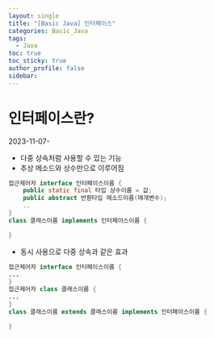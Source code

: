 ```yaml
---
layout: single
title: "[Basic Java] 인터페이스"
categories: Basic_Java
tags:
  - Java
toc: true
toc_sticky: true
author_profile: false
sidebar:
---
```

# 인터페이스란?
2023-11-07-

- 다중 상속처럼 사용할 수 있는 기능
- 추상 메소드와 상수만으로 이루어짐

```java
접근제어자 interface 인터페이스이름 {
	public static final 타입 상수이름 = 값;
	public abstract 반환타입 메소드이름(매개변수);
	..
}
class 클래스이름 implements 인터페이스이름 {

}

```

- 동시 사용으로 다중 상속과 같은 효과
```java
접근제어자 interface 인터페이스이름 {
...
}
접근제어자 class 클래스이름 {
...
}
class 클래스이름 extends 클래스이름 implements 인터페이스이름 {

}
```
